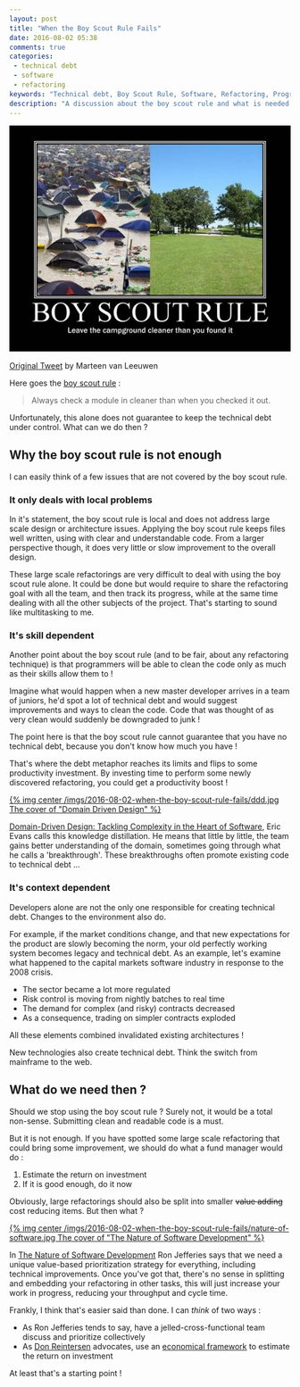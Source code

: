 ```yaml
---
layout: post
title: "When the Boy Scout Rule Fails"
date: 2016-08-02 05:38
comments: true
categories:
 - technical debt
 - software
 - refactoring
keywords: "Technical debt, Boy Scout Rule, Software, Refactoring, Programming"
description: "A discussion about the boy scout rule and what is needed to deal with large scale refactorings"
---
```

![An illustration of the boy scout rule](../imgs/2016-08-02-when-the-boy-scout-rule-fails/boy-scout-rule.jpg)<div class="image-credits">[Original Tweet](http://bit.ly/2osQoyg) by Marteen van Leeuwen</div>

Here goes the [boy scout rule](http://programmer.97things.oreilly.com/wiki/index.php/The_Boy_Scout_Rule) :

> Always check a module in cleaner than when you checked it out.

Unfortunately, this alone does not guarantee to keep the technical debt under control. What can we do then ?

## Why the boy scout rule is not enough

I can easily think of a few issues that are not covered by the boy scout rule.

### It only deals with local problems

In it's statement, the boy scout rule is local and does not address large scale design or architecture issues. Applying the boy scout rule keeps files well written, using with clear and understandable code. From a larger perspective though, it does very little or slow improvement to the overall design.

These large scale refactorings are very difficult to deal with using the boy scout rule alone. It could be done but would require to share the refactoring goal with all the team, and then track its progress, while at the same time dealing with all the other subjects of the project. That's starting to sound like multitasking to me.

### It's skill dependent

Another point about the boy scout rule (and to be fair, about any refactoring technique) is that programmers will be able to clean the code only as much as their skills allow them to !

Imagine what would happen when a new master developer arrives in a team of juniors, he'd spot a lot of technical debt and would suggest improvements and ways to clean the code. Code that was thought of as very clean would suddenly be downgraded to junk !

The point here is that the boy scout rule cannot guarantee that you have no technical debt, because you don't know how much you have !

That's where the debt metaphor reaches its limits and flips to some productivity investment. By investing time to perform some newly discovered refactoring, you could get a productivity boost !

[{% img center /imgs/2016-08-02-when-the-boy-scout-rule-fails/ddd.jpg The cover of "Domain Driven Design" %}](https://www.amazon.com/Domain-Driven-Design-Tackling-Complexity-Software/dp/0321125215/ref=sr_1_1?ie=UTF8&qid=1470200818&sr=8-1&keywords=domain+driven+design)

[Domain-Driven Design: Tackling Complexity in the Heart of Software](https://www.amazon.com/Domain-Driven-Design-Tackling-Complexity-Software/dp/0321125215/ref=sr_1_1?ie=UTF8&qid=1470200818&sr=8-1&keywords=domain+driven+design), Eric Evans calls this knowledge distillation. He means that little by little, the team gains better understanding of the domain, sometimes going through what he calls a 'breakthrough'. These breakthroughs often promote existing code to technical debt ...

### It's context dependent

Developers alone are not the only one responsible for creating technical debt. Changes to the environment also do.

For example, if the market conditions change, and that new expectations for the product are slowly becoming the norm, your old perfectly working system becomes legacy and technical debt. As an example, let's examine what happened to the capital markets software industry in response to the 2008 crisis.

* The sector became a lot more regulated
* Risk control is moving from nightly batches to real time
* The demand for complex (and risky) contracts decreased
* As a consequence, trading on simpler contracts exploded

All these elements combined invalidated existing architectures !

New technologies also create technical debt. Think the switch from mainframe to the web.

## What do we need then ?

Should we stop using the boy scout rule ? Surely not, it would be a total non-sense. Submitting clean and readable code is a must.

But it is not enough. If you have spotted some large scale refactoring that could bring some improvement, we should do what a fund manager would do :

1. Estimate the return on investment
2. If it is good enough, do it now

Obviously, large refactorings should also be split into smaller ~~value adding~~ cost reducing items. But then what ?

[{% img center /imgs/2016-08-02-when-the-boy-scout-rule-fails/nature-of-software.jpg The cover of "The Nature of Software Development" %}](https://www.amazon.com/Nature-Software-Development-Simple-Valuable/dp/1941222374/ref=sr_1_1?ie=UTF8&qid=1470290668&sr=8-1&keywords=the+nature+of+software+development)

In [The Nature of Software Development](https://www.amazon.com/Nature-Software-Development-Simple-Valuable/dp/1941222374/ref=sr_1_1?ie=UTF8&qid=1470290668&sr=8-1&keywords=the+nature+of+software+development) Ron Jefferies says that we need a unique value-based prioritization strategy for everything, including technical improvements. Once you've got that, there's no sense in splitting and embedding your refactoring in other tasks, this will just increase your work in progress, reducing your throughput and cycle time.

Frankly, I think that's easier said than done. I can *think* of two ways :

* As Ron Jefferies tends to say, have a jelled-cross-functional team discuss and prioritize collectively
* As [Don Reintersen](http://reinertsenassociates.com/technical-debt-adding-math-metaphor/) advocates, use an [economical framework](/a-plan-for-technical-debt-lean-software-development-part-7/) to estimate the return on investment

At least that's a starting point !
